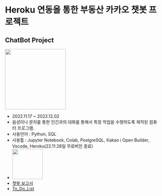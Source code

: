 # Heroku 연동을 통한 부동산 카카오 챗봇 프로젝트

## **ChatBot Project**
<img src="https://img.freepik.com/free-vector/chatbot-artificial-intelligence-abstract-concept-illustration_335657-3723.jpg?w=2000" width="200" height="200">

+ 2022.11.17 ~ 2022.12.02
+ 음성이나 문자를 통한 인간과의 대화를 통해서 특정 작업을 수행하도록 제작된 컴퓨터 프로그램.
+ 사용언어 : Python, SQL
+ 사용툴 : Jupyter Notebook, Colab, PostgreSQL, Kakao i Open Builder,  Vscode, Heroku(22.11.28일 무료버전 종료)
+ <img src="https://user-images.githubusercontent.com/115764991/203668663-164d2152-51d1-42c2-bac6-ac195ca9a1a0.png" width="100" height="100">
+ [챗봇 보고서](%EB%B6%80%EB%8F%99%EC%82%B0_%EC%B1%97%EB%B4%87_%ED%94%84%EB%A1%9C%EC%A0%9D%ED%8A%B8_%EB%B3%B4%EA%B3%A0%EC%84%9C.pdf)
+ [To_Do_List](To_Do_List.md)
